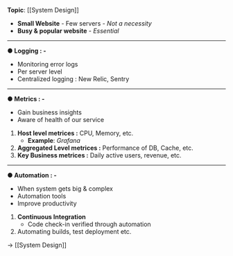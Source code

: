 **Topic**: [[System Design]]

- **Small Website** - Few servers - *Not a necessity*
- **Busy & popular website** - *Essential*

---
**● Logging : -**
- Monitoring error logs
- Per server level
- Centralized logging : New Relic, Sentry

---
**● Metrics : -**
- Gain business insights 
- Aware of health of our service

 1. **Host level metrices :** CPU, Memory, etc. 
	 - **Example**: *Grafana*
 2. **Aggregated Level metrices :** Performance of DB, Cache, etc.
 3. **Key Business metrices :** Daily active users, revenue, etc.

---
**● Automation : -**
- When system gets big & complex
- Automation tools
- Improve productivity

1. **Continuous Integration**
	- Code check-in verified through automation 
2. Automating builds, test deployment etc.

→ [[System Design]]
